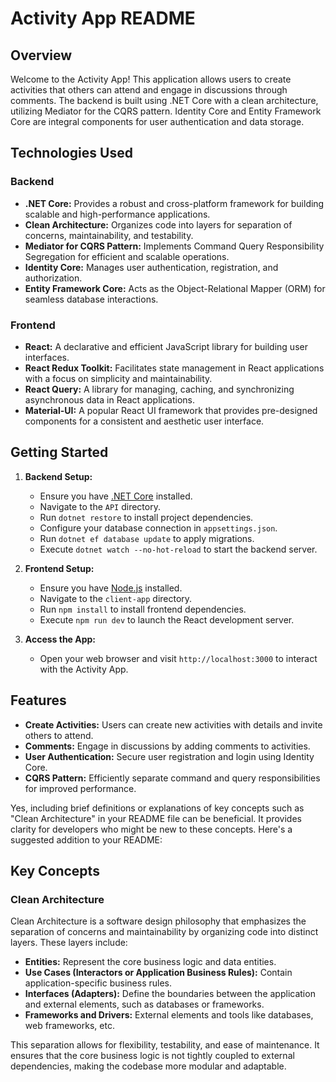 # Activity App README

## Overview

Welcome to the Activity App! This application allows users to create activities that others can attend and engage in discussions through comments. The backend is built using .NET Core with a clean architecture, utilizing Mediator for the CQRS pattern. Identity Core and Entity Framework Core are integral components for user authentication and data storage.

## Technologies Used

### Backend
- **.NET Core:** Provides a robust and cross-platform framework for building scalable and high-performance applications.
- **Clean Architecture:** Organizes code into layers for separation of concerns, maintainability, and testability.
- **Mediator for CQRS Pattern:** Implements Command Query Responsibility Segregation for efficient and scalable operations.
- **Identity Core:** Manages user authentication, registration, and authorization.
- **Entity Framework Core:** Acts as the Object-Relational Mapper (ORM) for seamless database interactions.

### Frontend
- **React:** A declarative and efficient JavaScript library for building user interfaces.
- **React Redux Toolkit:** Facilitates state management in React applications with a focus on simplicity and maintainability.
- **React Query:** A library for managing, caching, and synchronizing asynchronous data in React applications.
- **Material-UI:** A popular React UI framework that provides pre-designed components for a consistent and aesthetic user interface.

## Getting Started

1. **Backend Setup:**
   - Ensure you have [.NET Core](https://dotnet.microsoft.com/download) installed.
   - Navigate to the `API` directory.
   - Run `dotnet restore` to install project dependencies.
   - Configure your database connection in `appsettings.json`.
   - Run `dotnet ef database update` to apply migrations.
   - Execute `dotnet watch --no-hot-reload` to start the backend server.

2. **Frontend Setup:**
   - Ensure you have [Node.js](https://nodejs.org/) installed.
   - Navigate to the `client-app` directory.
   - Run `npm install` to install frontend dependencies.
   - Execute `npm run dev` to launch the React development server.

3. **Access the App:**
   - Open your web browser and visit `http://localhost:3000` to interact with the Activity App.

## Features

- **Create Activities:** Users can create new activities with details and invite others to attend.
- **Comments:** Engage in discussions by adding comments to activities.
- **User Authentication:** Secure user registration and login using Identity Core.
- **CQRS Pattern:** Efficiently separate command and query responsibilities for improved performance.


Yes, including brief definitions or explanations of key concepts such as "Clean Architecture" in your README file can be beneficial. It provides clarity for developers who might be new to these concepts. Here's a suggested addition to your README:

## Key Concepts

### Clean Architecture

Clean Architecture is a software design philosophy that emphasizes the separation of concerns and maintainability by organizing code into distinct layers. These layers include:

- **Entities:** Represent the core business logic and data entities.
- **Use Cases (Interactors or Application Business Rules):** Contain application-specific business rules.
- **Interfaces (Adapters):** Define the boundaries between the application and external elements, such as databases or frameworks.
- **Frameworks and Drivers:** External elements and tools like databases, web frameworks, etc.

This separation allows for flexibility, testability, and ease of maintenance. It ensures that the core business logic is not tightly coupled to external dependencies, making the codebase more modular and adaptable.


